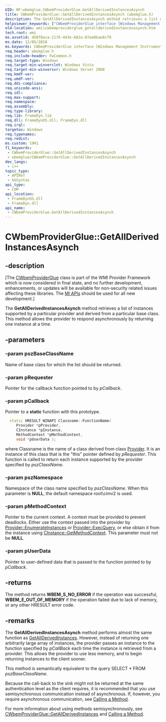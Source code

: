 ```yaml
---
UID: NF:wbemglue.CWbemProviderGlue.GetAllDerivedInstancesAsynch
title: CWbemProviderGlue::GetAllDerivedInstancesAsynch (wbemglue.h)
description: The GetAllDerivedInstancesAsynch method retrieves a list of instances supported by a particular provider and derived from a particular base class. This method allows the provider to respond asynchronously by returning one instance at a time.
helpviewer_keywords: ["CWbemProviderGlue interface [Windows Management Instrumentation]","GetAllDerivedInstancesAsynch method","CWbemProviderGlue.GetAllDerivedInstancesAsynch","CWbemProviderGlue::GetAllDerivedInstancesAsynch","GetAllDerivedInstancesAsynch","GetAllDerivedInstancesAsynch method [Windows Management Instrumentation]","GetAllDerivedInstancesAsynch method [Windows Management Instrumentation]","CWbemProviderGlue interface","_hmm_cwbemproviderglue_getallderivedinstancesasynch","wbemglue/CWbemProviderGlue::GetAllDerivedInstancesAsynch","wmi.cwbemproviderglue_getallderivedinstancesasynch"]
old-location: wmi\cwbemproviderglue_getallderivedinstancesasynch.htm
tech.root: wmi
ms.assetid: d58f8aca-2176-443e-b82a-87ee8bae8cf8
ms.date: 12/05/2018
ms.keywords: CWbemProviderGlue interface [Windows Management Instrumentation],GetAllDerivedInstancesAsynch method, CWbemProviderGlue.GetAllDerivedInstancesAsynch, CWbemProviderGlue::GetAllDerivedInstancesAsynch, GetAllDerivedInstancesAsynch, GetAllDerivedInstancesAsynch method [Windows Management Instrumentation], GetAllDerivedInstancesAsynch method [Windows Management Instrumentation],CWbemProviderGlue interface, _hmm_cwbemproviderglue_getallderivedinstancesasynch, wbemglue/CWbemProviderGlue::GetAllDerivedInstancesAsynch, wmi.cwbemproviderglue_getallderivedinstancesasynch
req.header: wbemglue.h
req.include-header: FwCommon.h
req.target-type: Windows
req.target-min-winverclnt: Windows Vista
req.target-min-winversvr: Windows Server 2008
req.kmdf-ver: 
req.umdf-ver: 
req.ddi-compliance: 
req.unicode-ansi: 
req.idl: 
req.max-support: 
req.namespace: 
req.assembly: 
req.type-library: 
req.lib: FrameDyn.lib
req.dll: FrameDynOS.dll; FrameDyn.dll
req.irql: 
targetos: Windows
req.typenames: 
req.redist: 
ms.custom: 19H1
f1_keywords:
 - CWbemProviderGlue::GetAllDerivedInstancesAsynch
 - wbemglue/CWbemProviderGlue::GetAllDerivedInstancesAsynch
dev_langs:
 - c++
topic_type:
 - APIRef
 - kbSyntax
api_type:
 - COM
api_location:
 - FrameDynOS.dll
 - FrameDyn.dll
api_name:
 - CWbemProviderGlue.GetAllDerivedInstancesAsynch
---
```


# CWbemProviderGlue::GetAllDerivedInstancesAsynch


## -description

<p class="CCE_Message">[The <a href="https://docs.microsoft.com/windows/desktop/api/wbemglue/nl-wbemglue-cwbemproviderglue">CWbemProviderGlue</a> class 
    is part of the WMI Provider Framework which is now considered in final state, and no further development, 
    enhancements, or updates will be available for non-security related issues affecting these libraries. The 
    <a href="https://docs.microsoft.com/previous-versions/windows/desktop/wmi_v2/windows-management-infrastructure">MI APIs</a> should be used for all new 
    development.]

The <b>GetAllDerivedInstancesAsynch</b> method retrieves a list of instances supported by a particular provider and derived from a particular base class. This method allows the provider to respond asynchronously by returning one instance at a time.

## -parameters

### -param pszBaseClassName

Name of base class for which the list should be returned.

### -param pRequester

Pointer for the callback function pointed to by <i>pCallback</i>.

### -param pCallback

Pointer to a <b>static</b> function with this prototype.


```cpp
  static HRESULT WINAPI Classname::FunctionName(
     Provider *pProvider,
     CInstance *pInstance,
     MethodContext *pMethodContext,
     void *pUserData );
```


where Classname is the name of a class derived from class <a href="https://docs.microsoft.com/windows/desktop/api/provider/nl-provider-provider">Provider</a>. It is an instance of this class that is the "this" pointer defined by <i>pRequester</i>. This function is called to return each instance supported by the provider specified by <i>pszClassName</i>.

### -param pszNamespace

Namespace of the class name specified by <i>pszClassName</i>. When this parameter is <b>NULL</b>, the default namespace root\cimv2 is used.

### -param pMethodContext

Pointer to the current context. A context must be provided to prevent deadlocks. Either use the context passed into the provider by <a href="https://docs.microsoft.com/windows/desktop/api/provider/nf-provider-provider-enumerateinstances">Provider::EnumerateInstances</a> or <a href="https://docs.microsoft.com/windows/desktop/api/provider/nf-provider-provider-execquery">Provider::ExecQuery</a>, or else obtain it from the instance using <a href="https://docs.microsoft.com/windows/desktop/api/instance/nf-instance-cinstance-getmethodcontext">CInstance::GetMethodContext</a>. This parameter must not be <b>NULL</b>.

### -param pUserData

Pointer to user-defined data that is passed to the function pointed to by <i>pCallback</i>.

## -returns

The method returns <b>WBEM_S_NO_ERROR</b> if the operation was successful, <b>WBEM_E_OUT_OF_MEMORY</b> if the operation failed due to lack of memory, or any other HRESULT error code.

## -remarks

The <b>GetAllDerivedInstancesAsynch</b> method performs almost the same function as <a href="https://docs.microsoft.com/windows/desktop/api/wbemglue/nf-wbemglue-cwbemproviderglue-getallderivedinstances(lpcwstr_trefpointercollection_cinstance__methodcontext_lpcwstr)">GetAllDerivedInstances</a>. However, instead of returning one arbitrarily large array of instances, the provider passes an instance to the function specified by <i>pCallBack</i> each time the instance is retrieved from a provider. This allows the provider to use less memory, and to begin returning instances to the client sooner.

This method is semantically equivalent to the query SELECT * FROM <i>pszBaseClassName</i>.

Because the call-back to the sink might not be returned at the same authentication level as the client requires, it is recommended that you use semisynchronous communication instead of asynchronous.  If, however,  you require asynchronous communication, see <a href="https://docs.microsoft.com/windows/desktop/WmiSdk/calling-a-method">Calling a Method</a>.

For more information about using methods semisynchronously,  see <a href="https://docs.microsoft.com/windows/desktop/api/wbemglue/nf-wbemglue-cwbemproviderglue-getallderivedinstances(lpcwstr_trefpointercollection_cinstance__methodcontext_lpcwstr)">CWbemProviderGlue::GetAllDerivedInstances</a> and <a href="https://docs.microsoft.com/windows/desktop/WmiSdk/calling-a-method">Calling a Method</a>.

